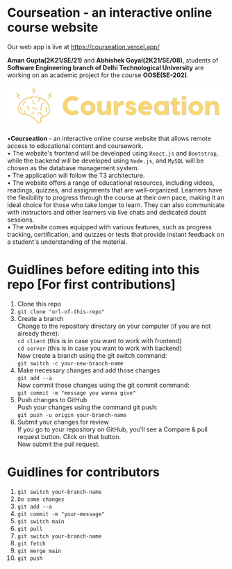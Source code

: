 # Courseation - an interactive online course website
Our web app is live at https://courseation.vercel.app/


<strong>Aman Gupta(2K21/SE/21)</strong> and <strong>Abhishek Goyal(2K21/SE/08)</strong>, students of <strong>Software Engineering branch of Delhi Technological University</strong> are working on an academic project for the course <strong>OOSE(SE-202)</strong>.

<img alt="courseation-logo" src="client/public/images/logo-without-bg.png">

•<strong>Courseation</strong> - an interactive online course website that allows remote access to educational content and coursework.\
• The website's frontend will be developed using `React.js` and `Bootstrap`, while the backend will be developed using `Node.js`, and `MySQL` will be chosen as the database management system.\
• The application will follow the T3 architecture.\
• The website offers a range of educational resources, including videos, readings, quizzes, and assignments that are well-organized. Learners have the flexibility to progress through the course at their own pace, making it an ideal choice for those who take longer to learn. They can also communicate with instructors and other learners via live chats and dedicated doubt sessions.\
• The website comes equipped with various features, such as progress tracking, certification, and quizzes or tests that provide instant feedback on a student's understanding of the material.

# Guidlines before editing into this repo [For first contributions]
1. Clone this repo
2. `git clone "url-of-this-repo"`
3. Create a branch\
    Change to the repository directory on your computer (if you are not already there):\
    `cd client` (this is in case you want to work with frontend)\
    `cd server` (this is in case you want to work with backend)\
    Now create a branch using the git switch command:\
    `git switch -c your-new-branch-name`
4. Make necessary changes and add those changes\
    `git add --a`\
    Now commit those changes using the git commit command:\
    `git commit -m "message you wanna give"`
5. Push changes to GitHub\
    Push your changes using the command git push:\
    `git push -u origin your-branch-name`
6. Submit your changes for review\
    If you go to your repository on GitHub, you'll see a Compare & pull request button. Click on that button.\
    Now submit the pull request.

# Guidlines for contributors

1. `git switch your-branch-name`
2. `Do some changes`
3. `git add --a`
4. `git commit -m "your-message"`
5. `git switch main`
6. `git pull`
7. `git switch your-branch-name`
8. `git fetch`
9. `git merge main`
10. `git push`

